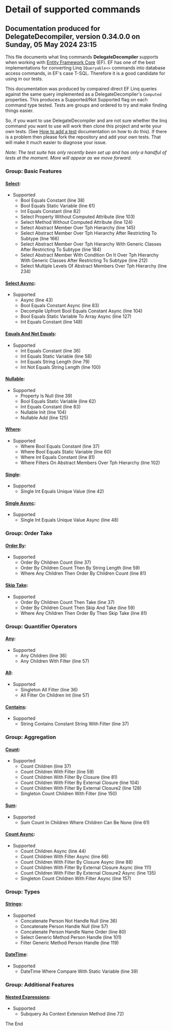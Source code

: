 Detail of supported commands
============
## Documentation produced for DelegateDecompiler, version 0.34.0.0 on Sunday, 05 May 2024 23:15

This file documents what linq commands **DelegateDecompiler** supports when
working with [Entity Framework Core](https://docs.microsoft.com/en-us/ef/core/) (EF).
EF has one of the best implementations for converting Linq `IQueryable<>` commands into database
access commands, in EF's case T-SQL. Therefore it is a good candidate for using in our tests.

This documentation was produced by compaired direct EF Linq queries against the same query implemented
as a DelegateDecompiler's `Computed` properties. This produces a Supported/Not Supported flag
on each command type tested. Tests are groups and ordered to try and make finding things
easier.

So, if you want to use DelegateDecompiler and are not sure whether the linq command
you want to use will work then clone this project and write your own tests.
(See [How to add a test](HowToAddMoreTests.md) documentation on how to do this). 
If there is a problem then please fork the repository and add your own tests. 
That will make it much easier to diagnose your issue.

*Note: The test suite has only recently been set up and has only a handful of tests at the moment.
More will appear as we move forward.*


### Group: Basic Features
#### [Select](../TestGroup05BasicFeatures/Test01Select.cs):
- Supported
  * Bool Equals Constant (line 38)
  * Bool Equals Static Variable (line 61)
  * Int Equals Constant (line 82)
  * Select Property Without Computed Attribute (line 103)
  * Select Method Without Computed Attribute (line 124)
  * Select Abstract Member Over Tph Hierarchy (line 145)
  * Select Abstract Member Over Tph Hierarchy After Restricting To Subtype (line 166)
  * Select Abstract Member Over Tph Hierarchy With Generic Classes After Restricting To Subtype (line 184)
  * Select Abstract Member With Condition On It Over Tph Hierarchy With Generic Classes After Restricting To Subtype (line 212)
  * Select Multiple Levels Of Abstract Members Over Tph Hierarchy (line 234)

#### [Select Async](../TestGroup05BasicFeatures/Test02SelectAsync.cs):
- Supported
  * Async (line 43)
  * Bool Equals Constant Async (line 83)
  * Decompile Upfront Bool Equals Constant Async (line 104)
  * Bool Equals Static Variable To Array Async (line 127)
  * Int Equals Constant (line 148)

#### [Equals And Not Equals](../TestGroup05BasicFeatures/Test03EqualsAndNotEquals.cs):
- Supported
  * Int Equals Constant (line 36)
  * Int Equals Static Variable (line 58)
  * Int Equals String Length (line 79)
  * Int Not Equals String Length (line 100)

#### [Nullable](../TestGroup05BasicFeatures/Test04Nullable.cs):
- Supported
  * Property Is Null (line 39)
  * Bool Equals Static Variable (line 62)
  * Int Equals Constant (line 83)
  * Nullable Init (line 104)
  * Nullable Add (line 125)

#### [Where](../TestGroup05BasicFeatures/Test05Where.cs):
- Supported
  * Where Bool Equals Constant (line 37)
  * Where Bool Equals Static Variable (line 60)
  * Where Int Equals Constant (line 81)
  * Where Filters On Abstract Members Over Tph Hierarchy (line 102)

#### [Single](../TestGroup05BasicFeatures/Test10Single.cs):
- Supported
  * Single Int Equals Unique Value (line 42)

#### [Single Async](../TestGroup05BasicFeatures/Test11SingleAsync.cs):
- Supported
  * Single Int Equals Unique Value Async (line 48)


### Group: Order Take
#### [Order By](../TestGroup10OrderTake/Test01OrderBy.cs):
- Supported
  * Order By Children Count (line 37)
  * Order By Children Count Then By String Length (line 59)
  * Where Any Children Then Order By Children Count (line 81)

#### [Skip Take](../TestGroup10OrderTake/Test02SkipTake.cs):
- Supported
  * Order By Children Count Then Take (line 37)
  * Order By Children Count Then Skip And Take (line 59)
  * Where Any Children Then Order By Then Skip Take (line 81)


### Group: Quantifier Operators
#### [Any](../TestGroup12QuantifierOperators/Test01Any.cs):
- Supported
  * Any Children (line 36)
  * Any Children With Filter (line 57)

#### [All](../TestGroup12QuantifierOperators/Test02All.cs):
- Supported
  * Singleton All Filter (line 36)
  * All Filter On Children Int (line 57)

#### [Contains](../TestGroup12QuantifierOperators/Test03Contains.cs):
- Supported
  * String Contains Constant String With Filter (line 37)


### Group: Aggregation
#### [Count](../TestGroup15Aggregation/Test01Count.cs):
- Supported
  * Count Children (line 37)
  * Count Children With Filter (line 59)
  * Count Children With Filter By Closure (line 81)
  * Count Children With Filter By External Closure (line 104)
  * Count Children With Filter By External Closure2 (line 128)
  * Singleton Count Children With Filter (line 150)

#### [Sum](../TestGroup15Aggregation/Test02Sum.cs):
- Supported
  * Sum Count In Children Where Children Can Be None (line 61)

#### [Count Async](../TestGroup15Aggregation/Test03CountAsync.cs):
- Supported
  * Count Children Async (line 44)
  * Count Children With Filter Async (line 66)
  * Count Children With Filter By Closure Async (line 88)
  * Count Children With Filter By External Closure Async (line 111)
  * Count Children With Filter By External Closure2 Async (line 135)
  * Singleton Count Children With Filter Async (line 157)


### Group: Types
#### [Strings](../TestGroup50Types/Test01Strings.cs):
- Supported
  * Concatenate Person Not Handle Null (line 36)
  * Concatenate Person Handle Null (line 57)
  * Concatenate Person Handle Name Order (line 80)
  * Select Generic Method Person Handle (line 101)
  * Filter Generic Method Person Handle (line 119)

#### [DateTime](../TestGroup50Types/Test05DateTime.cs):
- Supported
  * DateTime Where Compare With Static Variable (line 39)


### Group: Additional Features
#### [Nested Expressions](../TestGroup90AdditionalFeatures/Test01NestedExpressions.cs):
- Supported
  * Subquery As Context Extension Method (line 72)



The End
